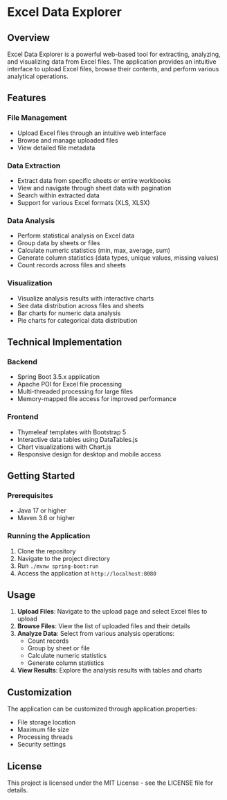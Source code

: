 # Excel Data Explorer

## Overview
Excel Data Explorer is a powerful web-based tool for extracting, analyzing, and visualizing data from Excel files. The application provides an intuitive interface to upload Excel files, browse their contents, and perform various analytical operations.

## Features

### File Management
- Upload Excel files through an intuitive web interface
- Browse and manage uploaded files
- View detailed file metadata

### Data Extraction
- Extract data from specific sheets or entire workbooks
- View and navigate through sheet data with pagination
- Search within extracted data
- Support for various Excel formats (XLS, XLSX)

### Data Analysis
- Perform statistical analysis on Excel data
- Group data by sheets or files
- Calculate numeric statistics (min, max, average, sum)
- Generate column statistics (data types, unique values, missing values)
- Count records across files and sheets

### Visualization
- Visualize analysis results with interactive charts
- See data distribution across files and sheets
- Bar charts for numeric data analysis
- Pie charts for categorical data distribution

## Technical Implementation

### Backend
- Spring Boot 3.5.x application
- Apache POI for Excel file processing
- Multi-threaded processing for large files
- Memory-mapped file access for improved performance

### Frontend
- Thymeleaf templates with Bootstrap 5
- Interactive data tables using DataTables.js
- Chart visualizations with Chart.js
- Responsive design for desktop and mobile access

## Getting Started

### Prerequisites
- Java 17 or higher
- Maven 3.6 or higher

### Running the Application
1. Clone the repository
2. Navigate to the project directory
3. Run `./mvnw spring-boot:run`
4. Access the application at `http://localhost:8080`

## Usage

1. **Upload Files**: Navigate to the upload page and select Excel files to upload
2. **Browse Files**: View the list of uploaded files and their details
3. **Analyze Data**: Select from various analysis operations:
   - Count records
   - Group by sheet or file
   - Calculate numeric statistics
   - Generate column statistics
4. **View Results**: Explore the analysis results with tables and charts

## Customization

The application can be customized through application.properties:
- File storage location
- Maximum file size
- Processing threads
- Security settings

## License

This project is licensed under the MIT License - see the LICENSE file for details.
